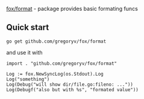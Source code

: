 [fox/format](https://godoc.org/github.com/gregoryv/fox/format) - package provides basic formating funcs

## Quick start

    go get github.com/gregoryv/fox/format

and use it with

    import . "github.com/gregoryv/fox/format"

    Log := fox.NewSyncLog(os.Stdout).Log
	Log("something")
	Log(Debug("will show dir/file.go:fileno: ..."))
	Log(Debugf("also but with %s", "formated value"))
